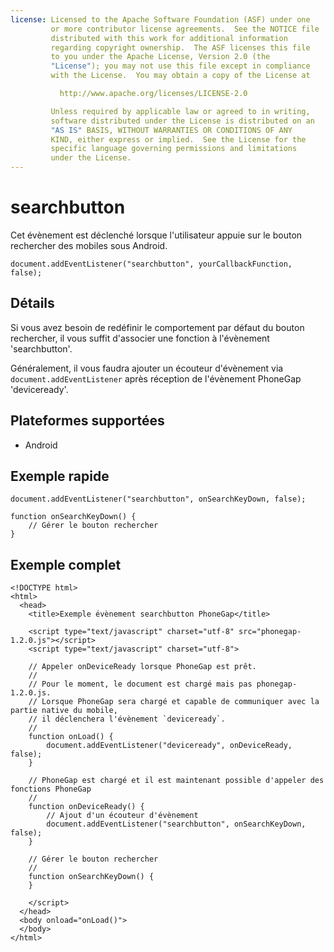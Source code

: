 ```yaml
---
license: Licensed to the Apache Software Foundation (ASF) under one
         or more contributor license agreements.  See the NOTICE file
         distributed with this work for additional information
         regarding copyright ownership.  The ASF licenses this file
         to you under the Apache License, Version 2.0 (the
         "License"); you may not use this file except in compliance
         with the License.  You may obtain a copy of the License at

           http://www.apache.org/licenses/LICENSE-2.0

         Unless required by applicable law or agreed to in writing,
         software distributed under the License is distributed on an
         "AS IS" BASIS, WITHOUT WARRANTIES OR CONDITIONS OF ANY
         KIND, either express or implied.  See the License for the
         specific language governing permissions and limitations
         under the License.
---
```


searchbutton
===========

Cet évènement est déclenché lorsque l'utilisateur appuie sur le bouton rechercher des mobiles sous Android.

    document.addEventListener("searchbutton", yourCallbackFunction, false);

Détails
-------

Si vous avez besoin de redéfinir le comportement par défaut du bouton rechercher, il vous suffit d'associer une fonction à l'évènement 'searchbutton'.

Généralement, il vous faudra ajouter un écouteur d'évènement via `document.addEventListener` après réception de l'évènement PhoneGap 'deviceready'.

Plateformes supportées
----------------------

- Android

Exemple rapide
--------------

    document.addEventListener("searchbutton", onSearchKeyDown, false);

    function onSearchKeyDown() {
        // Gérer le bouton rechercher
    }

Exemple complet
---------------

    <!DOCTYPE html>
    <html>
      <head>
        <title>Exemple évènement searchbutton PhoneGap</title>

        <script type="text/javascript" charset="utf-8" src="phonegap-1.2.0.js"></script>
        <script type="text/javascript" charset="utf-8">

        // Appeler onDeviceReady lorsque PhoneGap est prêt.
        //
        // Pour le moment, le document est chargé mais pas phonegap-1.2.0.js.
        // Lorsque PhoneGap sera chargé et capable de communiquer avec la partie native du mobile,
        // il déclenchera l'évènement `deviceready`.
        //
        function onLoad() {
            document.addEventListener("deviceready", onDeviceReady, false);
        }

        // PhoneGap est chargé et il est maintenant possible d'appeler des fonctions PhoneGap
        //
        function onDeviceReady() {
            // Ajout d'un écouteur d'évènement
            document.addEventListener("searchbutton", onSearchKeyDown, false);
        }

        // Gérer le bouton rechercher
        //
        function onSearchKeyDown() {
        }

        </script>
      </head>
      <body onload="onLoad()">
      </body>
    </html>
